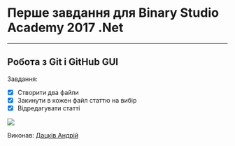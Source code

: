 # Перше завдання для Binary Studio Academy 2017 .Net
---
## Робота з Git і GitHub GUI

Завдання:
- [x] Створити два файли
- [x] Закинути в кожен файл статтю на вибір
- [x] Відредагувати статті

![](https://image.prntscr.com/image/a257e153011c4f7bbe248d00fc67f35c.png)  

Виконав: [Дацків Андрій][LinkedIn]

[LinkedIn]: https://www.linkedin.com/in/andrii-datskiv-88630a101/
